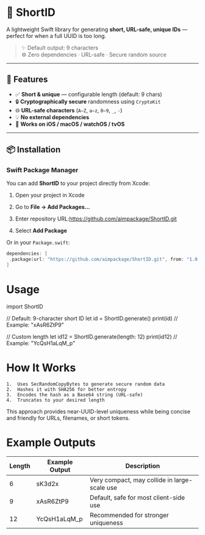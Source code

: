 # 🧩 ShortID

A lightweight Swift library for generating **short, URL-safe, unique IDs** — perfect for when a full UUID is too long.

> ✨ Default output: 9 characters  
> ⚙️ Zero dependencies · URL-safe · Secure random source

---

## 🚀 Features

- ✅ **Short & unique** — configurable length (default: 9 chars)
- 🔒 **Cryptographically secure** randomness using `CryptoKit`
- 🌐 **URL-safe characters** (`A–Z`, `a–z`, `0–9`, `_`, `-`)
- 💡 **No external dependencies**
- 🧱 **Works on iOS / macOS / watchOS / tvOS**

---

## 📦 Installation

### Swift Package Manager

You can add **ShortID** to your project directly from Xcode:

1. Open your project in Xcode  
2. Go to **File → Add Packages...**  
3. Enter repository URL:https://github.com/aimpackage/ShortID.git

4. Select **Add Package**

Or in your `Package.swift`:

```swift
dependencies: [
 .package(url: "https://github.com/aimpackage/ShortID.git", from: "1.0.0")
]
```

# Usage
import ShortID

// Default: 9-character short ID
let id = ShortID.generate()
print(id)  // Example: "xAsR6ZtP9"

// Custom length
let id12 = ShortID.generate(length: 12)
print(id12) // Example: "YcQsH1aLqM_p"

# How It Works
	1.	Uses SecRandomCopyBytes to generate secure random data
	2.	Hashes it with SHA256 for better entropy
	3.	Encodes the hash as a Base64 string (URL-safe)
	4.	Truncates to your desired length

This approach provides near-UUID-level uniqueness while being concise and friendly for URLs, filenames, or short tokens.

# Example Outputs

| Length | Example Output | Description |
|---|---|---|
| 6  | sK3d2x | Very compact, may collide in large-scale use |
| 9  | xAsR6ZtP9 | Default, safe for most client-side use |
| 12 | YcQsH1aLqM_p | Recommended for stronger uniqueness |